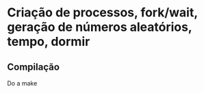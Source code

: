# Criação de processos, fork/wait, geração de números aleatórios, tempo, dormir

## Compilação
Do a make

